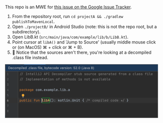 This repo is an MWE for [this issue on the Google Issue Tracker](https://issuetracker.google.com/issues/219764023).

1. From the repository root, run `cd projectA && ./gradlew publishToMavenLocal`.
2. Open `./projectB/` in Android Studio (note: this is not the repo root, but a subdirectory).
3. Open LibB.kt (`src/main/java/com/example/lib/b/LibB.kt`).
4. Point cursor at `libA()` and 'Jump to Source' (usually middle mouse click or (on MacOS) ⌘ + click or ⌘ + B).
5. 🐛 Notice that the sources aren't there, you're looking at a decompiled .class file instead.

![screenshot](img/screenshot.png)
